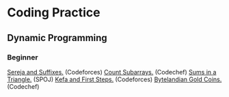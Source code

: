 # Coding Practice

## Dynamic Programming

###  Beginner

[Sereja and Suffixes.](http://codeforces.com/problemset/problem/368/B) (Codeforces) 
[Count Subarrays.](https://www.codechef.com/problems/SUBINC) (Codechef)
[Sums in a Triangle.](http://www.spoj.com/problems/SUMITR/) (SPOJ)
[Kefa and First Steps.](http://codeforces.com/problemset/problem/580/A) (Codeforces)
[Bytelandian Gold Coins.](https://www.codechef.com/problems/COINS) (Codechef)
